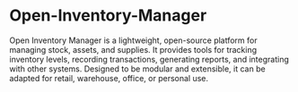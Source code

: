 # Open-Inventory-Manager
Open Inventory Manager is a lightweight, open-source platform for managing stock, assets, and supplies. It provides tools for tracking inventory levels, recording transactions, generating reports, and integrating with other systems. Designed to be modular and extensible, it can be adapted for retail, warehouse, office, or personal use.
